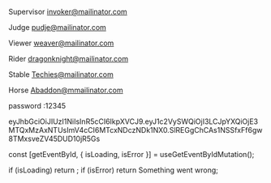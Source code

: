 Supervisor
invoker@mailinator.com

Judge
pudje@mailinator.com

Viewer
weaver@mailinator.com

Rider
dragonknight@mailinator.com


Stable
Techies@mailinator.com


Horse
Abaddon@mmailinator.com

password :12345















eyJhbGciOiJIUzI1NiIsInR5cCI6IkpXVCJ9.eyJ1c2VySWQiOjI3LCJpYXQiOjE3MTQxMzAxNTUsImV4cCI6MTcxNDczNDk1NX0.SlREGgChCAs1NSSfxFf6gw8TMxsveZV45DUD10jR5Gs

const [getEventById, { isLoading, isError }] = useGetEventByIdMutation();

if (isLoading) return <Loader />;
if (isError) return <Appheading>Something went wrong</Appheading>;
